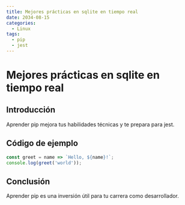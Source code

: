 ```yaml
---
title: Mejores prácticas en sqlite en tiempo real
date: 2034-08-15
categories:
  - Linux
tags:
  - pip
  - jest
---
```


# Mejores prácticas en sqlite en tiempo real

## Introducción

Aprender pip mejora tus habilidades técnicas y te prepara para jest.

## Código de ejemplo

```javascript
const greet = name => `Hello, ${name}!`;
console.log(greet('world'));
```

## Conclusión

Aprender pip es una inversión útil para tu carrera como desarrollador.